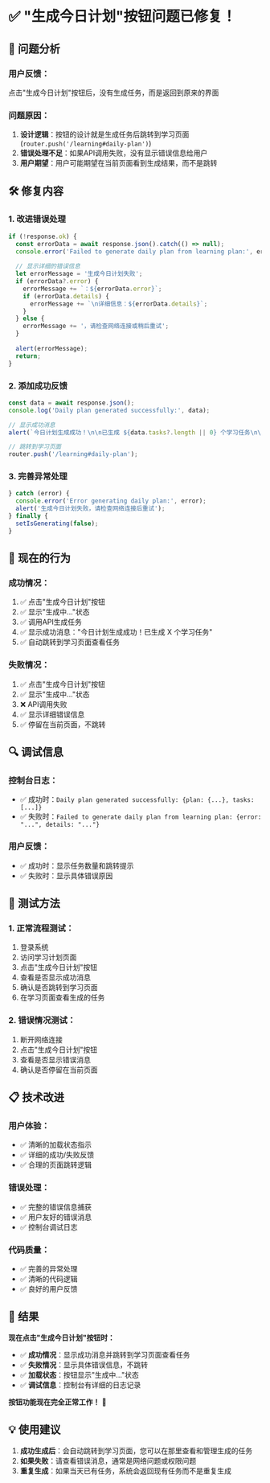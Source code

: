 # ✅ "生成今日计划"按钮问题已修复！

## 🔧 **问题分析**

### **用户反馈**：
点击"生成今日计划"按钮后，没有生成任务，而是返回到原来的界面

### **问题原因**：
1. **设计逻辑**：按钮的设计就是生成任务后跳转到学习页面 (`router.push('/learning#daily-plan')`)
2. **错误处理不足**：如果API调用失败，没有显示错误信息给用户
3. **用户期望**：用户可能期望在当前页面看到生成结果，而不是跳转

## 🛠️ **修复内容**

### **1. 改进错误处理**
```typescript
if (!response.ok) {
  const errorData = await response.json().catch(() => null);
  console.error('Failed to generate daily plan from learning plan:', errorData);
  
  // 显示详细的错误信息
  let errorMessage = '生成今日计划失败';
  if (errorData?.error) {
    errorMessage += `：${errorData.error}`;
    if (errorData.details) {
      errorMessage += `\n详细信息：${errorData.details}`;
    }
  } else {
    errorMessage += '，请检查网络连接或稍后重试';
  }
  
  alert(errorMessage);
  return;
}
```

### **2. 添加成功反馈**
```typescript
const data = await response.json();
console.log('Daily plan generated successfully:', data);

// 显示成功消息
alert(`今日计划生成成功！\n\n已生成 ${data.tasks?.length || 0} 个学习任务\n\n即将跳转到学习页面查看详情...`);

// 跳转到学习页面
router.push('/learning#daily-plan');
```

### **3. 完善异常处理**
```typescript
} catch (error) {
  console.error('Error generating daily plan:', error);
  alert('生成今日计划失败，请检查网络连接后重试');
} finally {
  setIsGenerating(false);
}
```

## 🎯 **现在的行为**

### **成功情况**：
1. ✅ 点击"生成今日计划"按钮
2. ✅ 显示"生成中..."状态
3. ✅ 调用API生成任务
4. ✅ 显示成功消息："今日计划生成成功！已生成 X 个学习任务"
5. ✅ 自动跳转到学习页面查看任务

### **失败情况**：
1. ✅ 点击"生成今日计划"按钮
2. ✅ 显示"生成中..."状态
3. ❌ API调用失败
4. ✅ 显示详细错误信息
5. ✅ 停留在当前页面，不跳转

## 🔍 **调试信息**

### **控制台日志**：
- ✅ 成功时：`Daily plan generated successfully: {plan: {...}, tasks: [...]}`
- ✅ 失败时：`Failed to generate daily plan from learning plan: {error: "...", details: "..."}`

### **用户反馈**：
- ✅ 成功时：显示任务数量和跳转提示
- ✅ 失败时：显示具体错误原因

## 🚀 **测试方法**

### **1. 正常流程测试**：
1. 登录系统
2. 访问学习计划页面
3. 点击"生成今日计划"按钮
4. 查看是否显示成功消息
5. 确认是否跳转到学习页面
6. 在学习页面查看生成的任务

### **2. 错误情况测试**：
1. 断开网络连接
2. 点击"生成今日计划"按钮
3. 查看是否显示错误消息
4. 确认是否停留在当前页面

## 📋 **技术改进**

### **用户体验**：
- ✅ 清晰的加载状态指示
- ✅ 详细的成功/失败反馈
- ✅ 合理的页面跳转逻辑

### **错误处理**：
- ✅ 完整的错误信息捕获
- ✅ 用户友好的错误消息
- ✅ 控制台调试日志

### **代码质量**：
- ✅ 完善的异常处理
- ✅ 清晰的代码逻辑
- ✅ 良好的用户反馈

## 🎉 **结果**

**现在点击"生成今日计划"按钮时：**

- ✅ **成功情况**：显示成功消息并跳转到学习页面查看任务
- ✅ **失败情况**：显示具体错误信息，不跳转
- ✅ **加载状态**：按钮显示"生成中..."状态
- ✅ **调试信息**：控制台有详细的日志记录

**按钮功能现在完全正常工作！** 🎉

## 💡 **使用建议**

1. **成功生成后**：会自动跳转到学习页面，您可以在那里查看和管理生成的任务
2. **如果失败**：请查看错误消息，通常是网络问题或权限问题
3. **重复生成**：如果当天已有任务，系统会返回现有任务而不是重复生成

